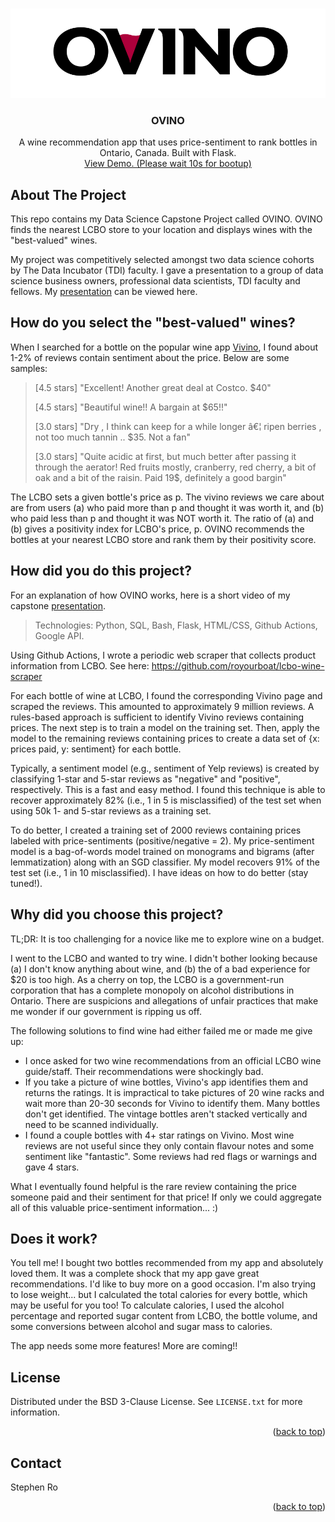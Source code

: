 <!-- Improved compatibility of back to top link: See: https://github.com/othneildrew/Best-README-Template/pull/73 -->
<a name="readme-top"></a>
<!--
*** Thanks for checking out the Best-README-Template. If you have a suggestion
*** that would make this better, please fork the repo and create a pull request
*** or simply open an issue with the tag "enhancement".
*** Don't forget to give the project a star!
*** Thanks again! Now go create something AMAZING! :D
-->



<!-- PROJECT SHIELDS -->
<!--
*** I'm using markdown "reference style" links for readability.
*** Reference links are enclosed in brackets [ ] instead of parentheses ( ).
*** See the bottom of this document for the declaration of the reference variables
*** for contributors-url, forks-url, etc. This is an optional, concise syntax you may use.
*** https://www.markdownguide.org/basic-syntax/#reference-style-links
-->


<!-- PROJECT LOGO -->
<br />
<div align="center">
  <a href="https://github.com/royourboat/ovino">
    <img src="static/images/ovino_white.png" alt="Logo" width="1000" >
  </a>

<h3 align="center">OVINO</h3>

  <p align="center">
    A wine recommendation app that uses price-sentiment to rank bottles in Ontario, Canada. Built with Flask. 
    <br />
    <a href="https://ovino.onrender.com/">View Demo. (Please wait 10s for bootup)</a>
  </p>
</div>





<!-- ABOUT THE PROJECT -->
## About The Project

This repo contains my Data Science Capstone Project called OVINO. OVINO finds the nearest LCBO store to your location and displays wines with the "best-valued" wines. 

My project was competitively selected amongst two data science cohorts by The Data Incubator (TDI) faculty. I gave a presentation to a group of data science business owners, professional data scientists, TDI faculty and fellows. My [presentation](https://www.youtube.com/watch?v=u7fpod5GeyY&t=1046s) can be viewed here.  


## How do you select the "best-valued" wines?

When I searched for a bottle on the popular wine app [Vivino](https://vivino.com), I found about 1-2% of reviews contain sentiment about the price. Below are some samples:
> [4.5 stars] "Excellent! Another great deal at Costco. $40" 
>
> [4.5 stars] "Beautiful wine!! A bargain at $65!!" 
>
> [3.0 stars] "Dry , I think can keep for a while longer â€¦ ripen berries , not too much tannin .. $35. Not a fan" 
>
> [3.0 stars] "Quite acidic at first, but much better after passing it through the aerator! Red fruits mostly, cranberry, red cherry, a bit of oak and a bit of the raisin. Paid 19$, definitely a good bargin"

The LCBO sets a given bottle's price as p. The vivino reviews we care about are from users (a) who paid more than p and thought it was worth it, and (b) who paid less than p and thought it was NOT worth it. The ratio of (a) and (b) gives a positivity index for LCBO's price, p. OVINO recommends the bottles at your nearest LCBO store and rank them by their positivity score. 

## How did you do this project?

For an explanation of how OVINO works, here is a short video of my capstone [presentation](https://www.youtube.com/watch?v=u7fpod5GeyY&t=1046s). 

> Technologies: Python, SQL, Bash, Flask, HTML/CSS, Github Actions, Google API.

Using Github Actions, I wrote a periodic web scraper that collects product information from LCBO. See here: https://github.com/royourboat/lcbo-wine-scraper

For each bottle of wine at LCBO, I found the corresponding Vivino page and scraped the reviews. This amounted to approximately 9 million reviews. A rules-based approach is sufficient to identify Vivino reviews containing prices. The next step is to train a model on the training set. Then, apply the model to the remaining reviews containing prices to create a data set of {x: prices paid, y: sentiment} for each bottle. 

Typically, a sentiment model (e.g., sentiment of Yelp reviews) is created by classifying 1-star and 5-star reviews as "negative" and "positive", respectively. This is a fast and easy method. I found this technique is able to recover approximately 82% (i.e., 1 in 5 is misclassified) of the test set when using 50k 1- and 5-star reviews as a training set.

To do better, I created a training set of 2000 reviews containing prices labeled with price-sentiments (positive/negative = 2). My price-sentiment model is a bag-of-words model trained on monograms and bigrams (after lemmatization) along with an SGD classifier. My model recovers 91% of the test set (i.e., 1 in 10 misclassified). I have ideas on how to do better (stay tuned!). 


## Why did you choose this project? 

TL;DR: It is too challenging for a novice like me to explore wine on a budget. 

I went to the LCBO and wanted to try wine. I didn't bother looking because (a) I don't know anything about wine, and (b) the of a bad experience for $20 is too high. As a cherry on top, the LCBO is a government-run corporation that has a complete monopoly on alcohol distributions in Ontario. There are suspicions and allegations of unfair practices that make me wonder if our government is ripping us off. 

The following solutions to find wine had either failed me or made me give up:
* I once asked for two wine recommendations from an official LCBO wine guide/staff. Their recommendations were shockingly bad. 
* If you take a picture of wine bottles, Vivino's app identifies them and returns the ratings. It is impractical to take pictures of 20 wine racks and wait more than 20-30 seconds for Vivino to identify them. Many bottles don't get identified. The vintage bottles aren't stacked vertically and need to be scanned individually.
* I found a couple bottles with 4+ star ratings on Vivino. Most wine reviews are not useful since they only contain flavour notes and some sentiment like "fantastic". Some reviews had red flags or warnings and gave 4 stars. 

What I eventually found helpful is the rare review containing the price someone paid and their sentiment for that price! If only we could aggregate all of this valuable price-sentiment information... :)

## Does it work?

You tell me! I bought two bottles recommended from my app and absolutely loved them. It was a complete shock that my app gave great recommendations. I'd like to buy more on a good occasion. I'm also trying to lose weight... but I calculated the total calories for every bottle, which may be useful for you too! To calculate calories, I used the alcohol percentage and reported sugar content from LCBO, the bottle volume, and some conversions between alcohol and sugar mass to calories. 

The app needs some more features! More are coming!!




<!-- LICENSE -->
## License

Distributed under the BSD 3-Clause License. See `LICENSE.txt` for more information.

<p align="right">(<a href="#readme-top">back to top</a>)</p>



<!-- CONTACT -->
## Contact

Stephen Ro


<p align="right">(<a href="#readme-top">back to top</a>)</p>



<!-- ACKNOWLEDGMENTS ->
## Acknowledgments

* []()
* []()
* []()

<p align="right">(<a href="#readme-top">back to top</a>)</p>



<!-- MARKDOWN LINKS & IMAGES -->
<!-- https://www.markdownguide.org/basic-syntax/#reference-style-links -->
[contributors-shield]: https://img.shields.io/github/contributors/github_username/repo_name.svg?style=for-the-badge
[contributors-url]: https://github.com/github_username/repo_name/graphs/contributors
[forks-shield]: https://img.shields.io/github/forks/github_username/repo_name.svg?style=for-the-badge
[forks-url]: https://github.com/github_username/repo_name/network/members
[stars-shield]: https://img.shields.io/github/stars/github_username/repo_name.svg?style=for-the-badge
[stars-url]: https://github.com/github_username/repo_name/stargazers
[issues-shield]: https://img.shields.io/github/issues/github_username/repo_name.svg?style=for-the-badge
[issues-url]: https://github.com/github_username/repo_name/issues
[license-shield]: https://img.shields.io/github/license/github_username/repo_name.svg?style=for-the-badge
[license-url]: https://github.com/github_username/repo_name/blob/master/LICENSE.txt
[linkedin-shield]: https://img.shields.io/badge/-LinkedIn-black.svg?style=for-the-badge&logo=linkedin&colorB=555
[linkedin-url]: https://linkedin.com/in/linkedin_username
[product-screenshot]: /static/images/ovino_screenshot.png
[Next.js]: https://img.shields.io/badge/next.js-000000?style=for-the-badge&logo=nextdotjs&logoColor=white
[Next-url]: https://nextjs.org/
[React.js]: https://img.shields.io/badge/React-20232A?style=for-the-badge&logo=react&logoColor=61DAFB
[React-url]: https://reactjs.org/
[Vue.js]: https://img.shields.io/badge/Vue.js-35495E?style=for-the-badge&logo=vuedotjs&logoColor=4FC08D
[Vue-url]: https://vuejs.org/
[Angular.io]: https://img.shields.io/badge/Angular-DD0031?style=for-the-badge&logo=angular&logoColor=white
[Angular-url]: https://angular.io/
[Svelte.dev]: https://img.shields.io/badge/Svelte-4A4A55?style=for-the-badge&logo=svelte&logoColor=FF3E00
[Svelte-url]: https://svelte.dev/
[Laravel.com]: https://img.shields.io/badge/Laravel-FF2D20?style=for-the-badge&logo=laravel&logoColor=white
[Laravel-url]: https://laravel.com
[Bootstrap.com]: https://img.shields.io/badge/Bootstrap-563D7C?style=for-the-badge&logo=bootstrap&logoColor=white
[Bootstrap-url]: https://getbootstrap.com
[JQuery.com]: https://img.shields.io/badge/jQuery-0769AD?style=for-the-badge&logo=jquery&logoColor=white
[JQuery-url]: https://jquery.com 
